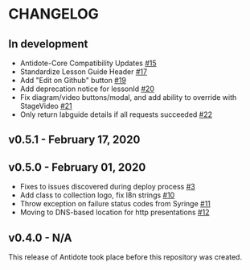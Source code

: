 # CHANGELOG

## In development

- Antidote-Core Compatibility Updates [#15](https://github.com/nre-learning/antidote-ui-components/pull/15)
- Standardize Lesson Guide Header [#17](https://github.com/nre-learning/antidote-ui-components/pull/17)
- Add "Edit on Github" button [#19](https://github.com/nre-learning/antidote-ui-components/pull/19)
- Add deprecation notice for lessonId [#20](https://github.com/nre-learning/antidote-ui-components/pull/20)
- Fix diagram/video buttons/modal, and add ability to override with StageVideo [#21](https://github.com/nre-learning/antidote-ui-components/pull/21)
- Only return labguide details if all requests succeeded [#22](https://github.com/nre-learning/antidote-ui-components/pull/22)

## v0.5.1 - February 17, 2020


## v0.5.0 - February 01, 2020

- Fixes to issues discovered during deploy process [#3](https://github.com/nre-learning/antidote-ui-components/pull/3)
- Add class to collection logo, fix l8n strings [#10](https://github.com/nre-learning/antidote-ui-components/pull/10)
- Throw exception on failure status codes from Syringe [#11](https://github.com/nre-learning/antidote-ui-components/pull/11)
- Moving to DNS-based location for http presentations [#12](https://github.com/nre-learning/antidote-ui-components/pull/12)

## v0.4.0 - N/A

This release of Antidote took place before this repository was created.
